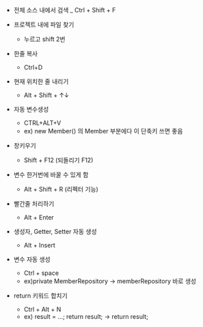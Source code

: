 - 전체 소스 내에서 검색
  _ Ctrl + Shift + F
  
- 프로젝트 내에 파일 찾기
  - <project>누르고 shift 2번
  
- 한줄 복사
  - Ctrl+D

- 현재 위치한 줄 내리기
  - Alt + Shift + ↑↓

- 자동 변수생성
  - CTRL+ALT+V
  - ex) new Member() 의 Member 부분에다 이 단축키 쓰면 좋음

- 창키우기
  - Shift + F12 (되돌리기 F12)
  
- 변수 한거번에 바꿀 수 있게 함
  - Alt + Shift + R (리펙터 기능)
- 빨간줄 처리하기
  - Alt + Enter
- 생성자, Getter, Setter 자동 생성
  - Alt + Insert

- 변수 자동 생성
  - Ctrl + space
  - ex)private MemberRepository -> memberRepository 바로 생성
 
- return 키워드 합치기
  - Ctrl + Alt + N
  - ex) result = ...; return result; -> return result;
  
